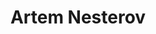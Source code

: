 ---
layout: full-width
title: "Artem Nesterov"

sub-heading: Doctoral researcher and Teaching Fellow
school: Durham University Business School, UK


job-market: Lorem ipsum dolor, sit amet consectetur adipisicing elit. Magni nam accusantium excepturi laboriosam impedit officia, deleniti at voluptatibus odio accusamus sunt velit! Deleniti nihil perferendis officiis modi architecto ex, voluptas quas suscipit fuga ea commodi perspiciatis. Blanditiis quasi cumque veritatis.

link-text: link here!


---